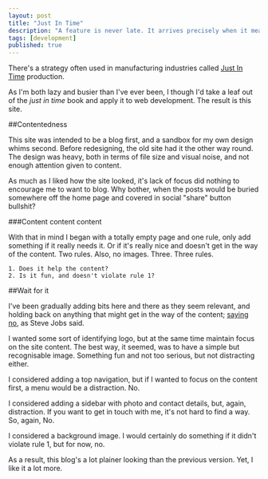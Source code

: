 ```yaml
---
layout: post
title: "Just In Time"
description: "A feature is never late. It arrives precisely when it means to."
tags: [development]
published: true
---
```

There's a strategy often used in manufacturing industries called [Just In Time][1] production. 

As I'm both lazy and busier than I've ever been, I though I'd take a leaf out of the *just in time* book and apply it to web development. The result is this site.

##Contentedness

This site was intended to be a blog first, and a sandbox for my own design whims second. Before redesigning, the old site had it the other way round. The design was heavy, both in terms of file size and visual noise, and not enough attention given to content. 

As much as I liked how the site looked, it's lack of focus did nothing to encourage me to want to blog. Why bother, when the posts would be buried somewhere off the home page and covered in social "share" button bullshit?

###Content content content

With that in mind I began with a totally empty page and one rule, only add something if it really needs it. Or if it's really nice and doesn't get in the way of the content. Two rules. Also, no images. Three. Three rules.

    1. Does it help the content?
    2. Is it fun, and doesn't violate rule 1?

##Wait for it

I've been gradually adding bits here and there as they seem relevant, and holding back on anything that might get in the way of the content; [saying no][2], as Steve Jobs said.

I wanted some sort of identifying logo, but at the same time maintain focus on the site content. The best way, it seemed, was to have a simple but recognisable image. Something fun and not too serious, but not distracting either.

I considered adding a top navigation, but if I wanted to focus on the content first, a menu would be a distraction. No.

I considered adding a sidebar with photo and contact details, but, again, distraction. If you want to get in touch with me, it's not hard to find a way. So, again, No.

I considered a background image. I would certainly do something if it didn't violate rule 1, but for now, no.

As a result, this blog's a lot plainer looking than the previous version. Yet, I like it a lot more. 

 [1]: http://en.wikipedia.org/wiki/Just_in_time_\(business\)
 [2]: http://www.google.ie/url?sa=t&rct=j&q=&esrc=s&source=web&cd=4&ved=0CG0QtwIwAw&url=http%3A%2F%2Fwww.youtube.com%2Fwatch%3Fv%3DH8eP99neOVs&ei=FIwXUI65OMfMhAfchIGQAQ&usg=AFQjCNGhKm1jZCf4SYoiudOExMnIMMQNvA